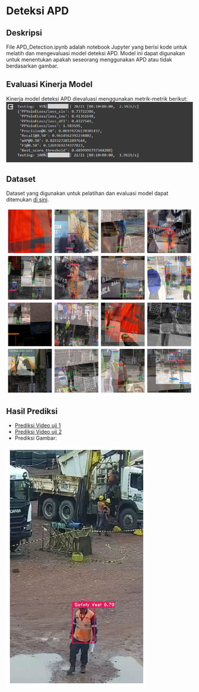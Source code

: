 # Deteksi APD

## Deskripsi

File APD_Detection.ipynb adalah notebook Jupyter yang berisi kode untuk melatih dan mengevaluasi model deteksi APD. Model ini dapat digunakan untuk menentukan apakah seseorang menggunakan APD atau tidak berdasarkan gambar.

## Evaluasi Kinerja Model

Kinerja model deteksi APD dievaluasi menggunakan metrik-metrik berikut:
![Model Evaluasi](https://github.com/agusabdulrahman/APD-Detection/blob/master/result_prediction/model%20evaluasi.png)

## Dataset

Dataset yang digunakan untuk pelatihan dan evaluasi model dapat ditemukan [di sini](https://universe.roboflow.com/project-uyrxf/ppe_detection-v1x3l/dataset/1).

![Gambar training](https://github.com/agusabdulrahman/APD-Detection/blob/master/result_prediction/dataset.png)

## Hasil Prediksi

- [Prediksi Video uji 1](https://drive.google.com/file/d/16MQjxdOlUi7OmbJO3ghIAZE6zYsH4Buy/view?usp=sharing)
- [Prediksi Video uji 2](https://drive.google.com/file/d/1y-sayoDklg9wFxaT3anMovzKnL_EN402/view?usp=sharing)
- Prediksi Gambar:

![Gambar uji](https://github.com/agusabdulrahman/APD-Detection/blob/master/result_prediction/test_image1.png)
